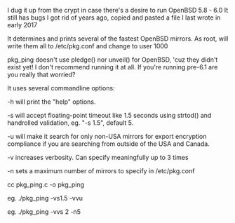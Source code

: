 I dug it up from the crypt in case there's a desire to run OpenBSD 5.8 - 6.0
It still has bugs I got rid of years ago, copied and pasted a file I last wrote in early 2017

It determines and prints several of the fastest OpenBSD mirrors.
As root, will write them all to /etc/pkg.conf and change to user 1000

pkg_ping doesn't use pledge() nor unveil() for OpenBSD, 'cuz they didn't exist yet!
I don't recommend running it at all. If you're running pre-6.1 are you really that worried?

It uses several commandline options:

-h will print the "help" options.

-s will accept floating-point timeout like 1.5 seconds using strtod() and handrolled validation, eg. "-s 1.5", default 5.

-u will make it search for only non-USA mirrors for export encryption
   compliance if you are searching from outside of the USA and Canada.

-v increases verbosity. Can specify meaningfully up to 3 times

-n sets a maximum number of mirrors to specify in /etc/pkg.conf

cc pkg_ping.c -o pkg_ping

eg. ./pkg_ping -vs1.5 -vvu

eg. ./pkg_ping -vvs 2 -n5
